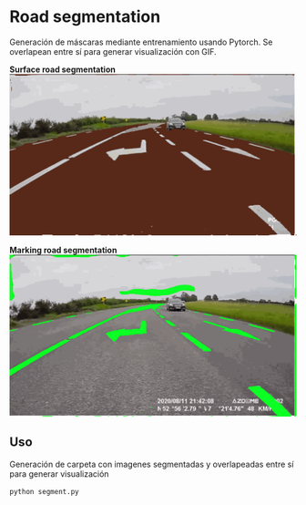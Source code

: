 # Road segmentation

Generación de máscaras mediante entrenamiento usando Pytorch. Se overlapean entre sí para generar visualización con GIF.

**Surface road segmentation**
![Alt Text](animation_surface.gif)

**Marking road segmentation**
![Alt Text](animation_marking.gif)

## Uso

Generación de carpeta con imagenes segmentadas y overlapeadas entre sí para generar visualización
```
python segment.py
```